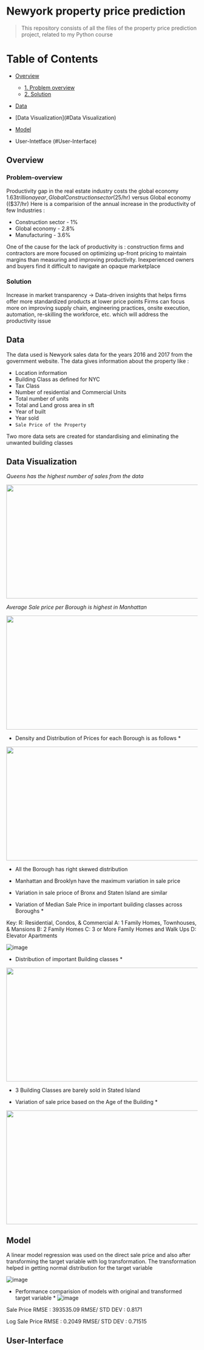 # Newyork property price prediction 
<ins> </ins>
> This repository consists of all the files of the property price prediction project, related to my Python course 

# Table of Contents
- [Overview](#Overview)
  - [1. Problem overview](#Problem-overview)
  - [2. Solution](#Solution)

- [Data](#Data)
- [Data Visualization](#Data Visualization)
- [Model](#Model)
- User-Intetface (#User-Interface)

## Overview
<ins> </ins>

### Problem-overview
Productivity gap in the real estate industry costs the global economy $1.63 trillion a year, Global Construction sector ($25/hr) versus Global economy (($37/hr)
Here is a comparision of the annual increase in the productivity of few Industries :
  * Construction sector - 1%
  * Global economy  - 2.8%
  * Manufacturing - 3.6% 

One of the cause for the lack of productivity is : construction firms and contractors are more focused on optimizing up-front pricing to maintain margins than measuring and improving productivity. Inexperienced owners and buyers find it difficult to navigate an opaque marketplace

### Solution
Increase in market transparency → Data-driven insights that helps firms offer more standardized products at lower price points
Firms can focus more on improving supply chain, engineering practices, onsite execution, automation, re-skilling the workforce, etc. which will address the productivity issue


## Data
<ins> </ins>
The data used is Newyork sales data for the years 2016 and 2017 from the government website. The data gives information about the property like : 
* Location information
* Building Class as defined for NYC
* Tax Class
* Number of residential and Commercial Units
* Total number of units
* Total and Land gross area in sft
* Year of built
* Year sold
* `Sale Price of the Property `

Two more data sets are created for standardising and eliminating the unwanted building classes

## Data Visualization
<ins> </ins>

*Queens has the highest number of sales from the data*

<img src="https://user-images.githubusercontent.com/51246077/148449044-55a6e911-f344-44fd-bae4-72c59dd62a86.png" width="600" height="300">


*Average Sale price per Borough is highest in Manhattan*

<img src="https://user-images.githubusercontent.com/51246077/148449054-c2fd5db4-c47b-48d9-b55d-c86ee6b551a6.png" width="600" height="300">


* Density and Distribution of Prices for each Borough is as follows *

<img src="https://user-images.githubusercontent.com/51246077/148450333-2b08e8b5-f23a-415a-bcc8-b1ac73f0a87b.png" width="600" height="300">

* All the Borough has right skewed distribution
* Manhattan and Brooklyn have the maximum variation in sale price
* Variation in sale prioce of Bronx and Staten Island are similar



* Variation of Median Sale Price in important building classes across Boroughs *

Key:
R: Residential, Condos, & Commercial
A: 1 Family Homes, Townhouses, & Mansions
B: 2 Family Homes
C: 3 or More Family Homes and Walk Ups
D: Elevator Apartments

![image](https://user-images.githubusercontent.com/51246077/148450683-3063395d-c060-46b6-a74d-d1bcec01d52c.png)




* Distribution of important Building classes *

<img src="https://user-images.githubusercontent.com/51246077/148450977-d0c4929c-3ec9-49c2-81d0-62a7547c210b.png" width="600" height="300">

* 3 Building Classes are barely sold in Stated Island


* Variation of sale price based on the Age of the Building *
<img src="https://user-images.githubusercontent.com/51246077/148451398-5077a8e1-0b64-4e20-8f2e-3e302b9be00c.png" width="600" height="300">



## Model 
<ins> </ins>

A linear model regression was used on the direct sale price and also after transforming the target variable with log transformation. The transformation helped in getting normal distribution for the target variable


![image](https://user-images.githubusercontent.com/51246077/148451814-953f74be-3d66-4812-9212-e9054f34b52e.png)


* Performance comparision of models with original and transformed target variable * 
![image](https://user-images.githubusercontent.com/51246077/148452148-88202c4c-6b8b-467b-9693-dd569ff4dc0e.png)


Sale Price RMSE : 393535.09
RMSE/ STD DEV : 0.8171


Log Sale Price RMSE : 0.2049
RMSE/ STD DEV : 0.71515



## User-Interface
<ins> </ins>





